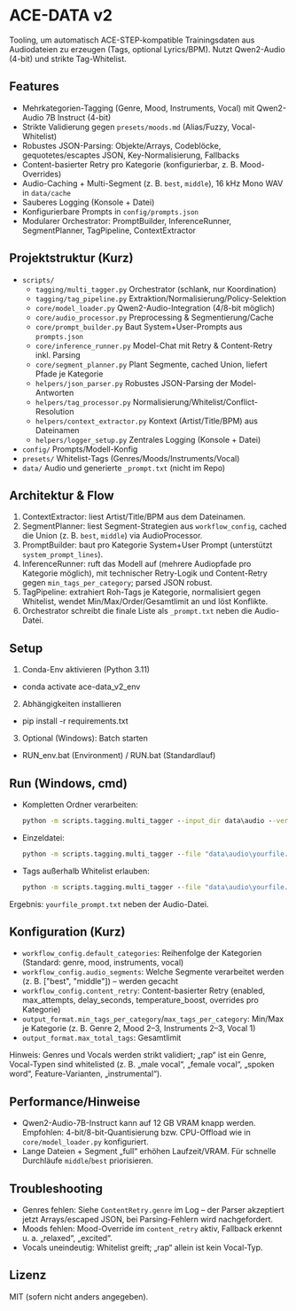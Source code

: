 # ACE-DATA v2

Tooling, um automatisch ACE-STEP-kompatible Trainingsdaten aus Audiodateien zu erzeugen (Tags, optional Lyrics/BPM). Nutzt Qwen2-Audio (4-bit) und strikte Tag-Whitelist.

## Features
- Mehrkategorien-Tagging (Genre, Mood, Instruments, Vocal) mit Qwen2-Audio 7B Instruct (4-bit)
- Strikte Validierung gegen `presets/moods.md` (Alias/Fuzzy, Vocal-Whitelist)
- Robustes JSON-Parsing: Objekte/Arrays, Codeblöcke, gequotetes/escaptes JSON, Key-Normalisierung, Fallbacks
- Content-basierter Retry pro Kategorie (konfigurierbar, z. B. Mood-Overrides)
- Audio-Caching + Multi-Segment (z. B. `best`, `middle`), 16 kHz Mono WAV in `data/cache`
- Sauberes Logging (Konsole + Datei)
- Konfigurierbare Prompts in `config/prompts.json`
- Modularer Orchestrator: PromptBuilder, InferenceRunner, SegmentPlanner, TagPipeline, ContextExtractor

## Projektstruktur (Kurz)
- `scripts/`
	- `tagging/multi_tagger.py` Orchestrator (schlank, nur Koordination)
	- `tagging/tag_pipeline.py` Extraktion/Normalisierung/Policy-Selektion
	- `core/model_loader.py` Qwen2-Audio-Integration (4/8-bit möglich)
	- `core/audio_processor.py` Preprocessing & Segmentierung/Cache
	- `core/prompt_builder.py` Baut System+User-Prompts aus `prompts.json`
	- `core/inference_runner.py` Model-Chat mit Retry & Content-Retry inkl. Parsing
	- `core/segment_planner.py` Plant Segmente, cached Union, liefert Pfade je Kategorie
	- `helpers/json_parser.py` Robustes JSON-Parsing der Model-Antworten
	- `helpers/tag_processor.py` Normalisierung/Whitelist/Conflict-Resolution
	- `helpers/context_extractor.py` Kontext (Artist/Title/BPM) aus Dateinamen
	- `helpers/logger_setup.py` Zentrales Logging (Konsole + Datei)
- `config/` Prompts/Modell-Konfig
- `presets/` Whitelist-Tags (Genres/Moods/Instruments/Vocal)
- `data/` Audio und generierte `_prompt.txt` (nicht im Repo)

## Architektur & Flow
1. ContextExtractor: liest Artist/Title/BPM aus dem Dateinamen.
2. SegmentPlanner: liest Segment-Strategien aus `workflow_config`, cached die Union (z. B. `best`, `middle`) via AudioProcessor.
3. PromptBuilder: baut pro Kategorie System+User Prompt (unterstützt `system_prompt_lines`).
4. InferenceRunner: ruft das Modell auf (mehrere Audiopfade pro Kategorie möglich), mit technischer Retry-Logik und Content-Retry gegen `min_tags_per_category`; parsed JSON robust.
5. TagPipeline: extrahiert Roh-Tags je Kategorie, normalisiert gegen Whitelist, wendet Min/Max/Order/Gesamtlimit an und löst Konflikte.
6. Orchestrator schreibt die finale Liste als `_prompt.txt` neben die Audio-Datei.

## Setup
1) Conda-Env aktivieren (Python 3.11)
- conda activate ace-data_v2_env
2) Abhängigkeiten installieren
- pip install -r requirements.txt
3) Optional (Windows): Batch starten
- RUN_env.bat (Environment) / RUN.bat (Standardlauf)

## Run (Windows, cmd)
- Kompletten Ordner verarbeiten:
	```bat
	python -m scripts.tagging.multi_tagger --input_dir data\audio --verbose
	```
- Einzeldatei:
	```bat
	python -m scripts.tagging.multi_tagger --file "data\audio\yourfile.mp3" --verbose
	```
- Tags außerhalb Whitelist erlauben:
	```bat
	python -m scripts.tagging.multi_tagger --file "data\audio\yourfile.mp3" --allow_tag_extras
	```

Ergebnis: `yourfile_prompt.txt` neben der Audio-Datei.

## Konfiguration (Kurz)
- `workflow_config.default_categories`: Reihenfolge der Kategorien (Standard: genre, mood, instruments, vocal)
- `workflow_config.audio_segments`: Welche Segmente verarbeitet werden (z. B. ["best", "middle"]) – werden gecacht
- `workflow_config.content_retry`: Content-basierter Retry (enabled, max_attempts, delay_seconds, temperature_boost, overrides pro Kategorie)
- `output_format.min_tags_per_category`/`max_tags_per_category`: Min/Max je Kategorie (z. B. Genre 2, Mood 2–3, Instruments 2–3, Vocal 1)
- `output_format.max_total_tags`: Gesamtlimit

Hinweis: Genres und Vocals werden strikt validiert; „rap“ ist ein Genre, Vocal-Typen sind whitelisted (z. B. „male vocal“, „female vocal“, „spoken word“, Feature-Varianten, „instrumental“).

## Performance/Hinweise
- Qwen2-Audio-7B-Instruct kann auf 12 GB VRAM knapp werden. Empfohlen: 4-bit/8-bit-Quantisierung bzw. CPU-Offload wie in `core/model_loader.py` konfiguriert.
- Lange Dateien + Segment „full“ erhöhen Laufzeit/VRAM. Für schnelle Durchläufe `middle`/`best` priorisieren.

## Troubleshooting
- Genres fehlen: Siehe `ContentRetry.genre` im Log – der Parser akzeptiert jetzt Arrays/escaped JSON, bei Parsing-Fehlern wird nachgefordert.
- Moods fehlen: Mood-Override im `content_retry` aktiv, Fallback erkennt u. a. „relaxed“, „excited“.
- Vocals uneindeutig: Whitelist greift; „rap“ allein ist kein Vocal-Typ.

## Lizenz
MIT (sofern nicht anders angegeben).
